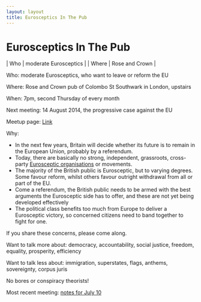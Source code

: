 ```yaml
---
layout: layout
title: Eurosceptics In The Pub
---
```


Eurosceptics In The Pub
=======================

| Who   | moderate Eurosceptics |
| Where | Rose and Crown        |

Who: moderate Eurosceptics, who want to leave or reform the EU

Where: Rose and Crown pub of Colombo St Southwark in London, upstairs

When: 7pm, second Thursday of every month

Next meeting: 14 August 2014, the progressive case against the EU

Meetup page: [Link](http://www.meetup.com/Eurosceptics-In-The-Pub)

Why:

* In the next few years, Britain will decide whether its future is to 
  remain in the European Union, probably by a referendum. 
* Today, there are basically no strong, independent, grassroots, cross-party 
  [Eurosceptic organisations](organisations.html) or movements. 
* The majority of the British public is Eurosceptic, but to varying degrees. 
  Some favour reform, whilst others favour outright withdrawal from all or 
  part of the EU. 
* Come a referendum, the British public needs to be armed with the best 
  arguments the Eurosceptic side has to offer, and these are not yet being 
  developed effectively
* The political class benefits too much from Europe to deliver a Eurosceptic
   victory, so concerned citizens need to band together to fight for one.

If you share these concerns, please come along.

Want to talk more about: democracy, accountability, social justice, freedom,
equality, prosperity, efficiency

Want to talk less about: immigration, superstates, flags, anthems, 
sovereignty, corpus juris

No bores or conspiracy theorists!

Most recent meeting: [notes for July 10](/eitp-minutes-2014-07-10.html)
